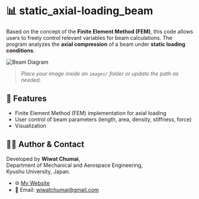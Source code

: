 # 📊 static_axial-loading_beam

Based on the concept of the **Finite Element Method (FEM)**, this code allows users to freely control relevant variables for beam calculations. The program analyzes the **axial compression** of a beam under **static loading conditions**.

![Beam Diagram](images.png)

> _Place your image inside an `images/` folder or update the path as needed._

## 📁 Features

- Finite Element Method (FEM) implementation for axial loading
- User control of beam parameters (length, area, density, stiffness, force)
- Visualization 

## 🧑‍💻 Author & Contact

Developed by **Wiwat Chumai**,  
Department of Mechanical and Aerospace Engineering,  
Kyushu University, Japan.

- 🌐 [My Website](https://v0-new-project-znvvxbesxef.vercel.app/)
- 📧 Email: [wiwatchumai@gmail.com](mailto:wiwatchumai@gmail.com)
